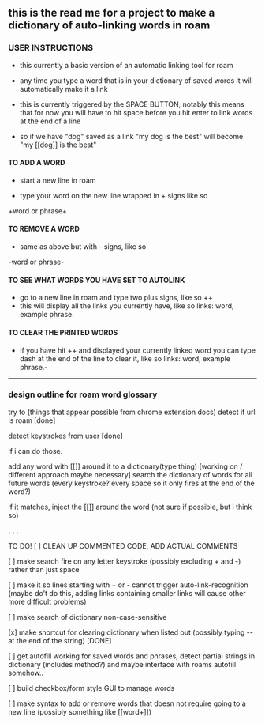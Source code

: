 this is the read me for a project to make a dictionary of auto-linking words in roam
----------------------------------------------------------------
### USER INSTRUCTIONS
* this currently a basic version of an automatic linking tool for roam

* any time you type a word that is in your dictionary of saved words it will automatically make it a link

* this is currently triggered by the SPACE BUTTON, notably this means that for now you will have to hit space before you hit enter to link words at the end of a line

* so if we have "dog" saved as a link "my dog is the best" will become "my [[dog]] is the best"

#### TO ADD A WORD
* start a new line in roam

* type your word on the new line wrapped in + signs like so

+word or phrase+

#### TO REMOVE A WORD

* same as above but with - signs, like so

-word or phrase-

#### TO SEE WHAT WORDS YOU HAVE SET TO AUTOLINK
* go to a new line in roam and type two plus signs, like so
++
* this will display all the links you currently have, like so
links: word, example phrase.
#### TO CLEAR THE PRINTED WORDS
* if you have hit ++ and displayed your currently linked word you can type dash at the end of the line to clear it, like so
links: word, example phrase.-


------------------------------------------------------------------

### design outline for roam word glossary

try to (things that appear possible from chrome extension docs)
detect if url is roam [done]

detect keystrokes from user [done]

if i can do those.

add any word with [[]] around it to a dictionary(type thing) [working on / different approach maybe necessary]
search the dictionary of words for all future words (every keystroke? every space so it only fires at the end of the word?)

if it matches, inject the [[]] around the word (not sure if possible, but i think so)


.
.
.



TO DO!
[ ] CLEAN UP COMMENTED CODE, ADD ACTUAL COMMENTS

[ ] make search fire on any letter keystroke (possibly excluding + and -) rather than just space

[ ] make it so lines starting with + or - cannot trigger auto-link-recognition (maybe do't do this, adding links containing smaller links will cause other more difficult problems)

[ ] make search of dictionary non-case-sensitive

[x] make shortcut for clearing dictionary when listed out (possibly typing -- at the end of the string) [DONE]

[ ] get autofill working for saved words and phrases, detect partial strings in dictionary (includes method?) and maybe interface with roams autofill somehow..

[ ] build checkbox/form style GUI to manage words

[ ] make syntax to add or remove words that doesn not require going to a new line (possibly something like [[word+]])



